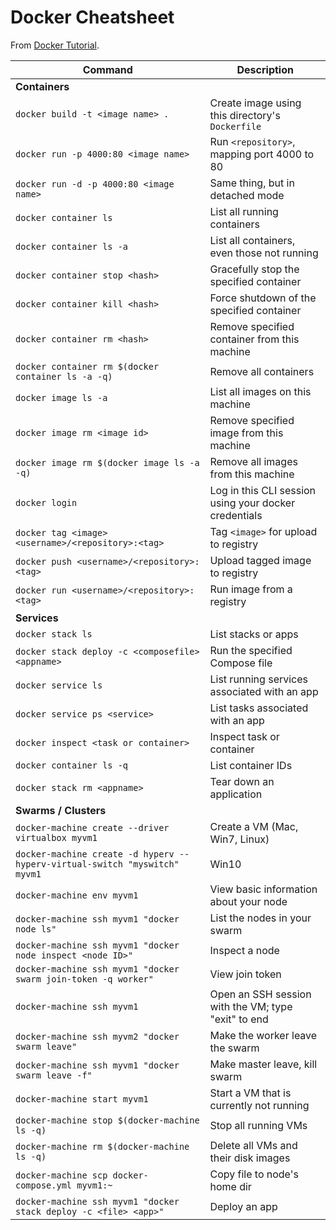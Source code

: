 # Docker Cheatsheet

From [Docker Tutorial](https://docs.docker.com/get-started/).

| Command                                                                    | Description                                           |
|----------------------------------------------------------------------------|-------------------------------------------------------|
| **Containers**                                                                                                                    ||
| `docker build -t <image name> .`                                           | Create image using this directory's `Dockerfile`      |
| `docker run -p 4000:80 <image name>`                                       | Run `<repository>`, mapping port 4000 to 80           |
| `docker run -d -p 4000:80 <image name>`                                    | Same thing, but in detached mode                      |
| `docker container ls`                                                      | List all running containers                           |
| `docker container ls -a`                                                   | List all containers, even those not running           |
| `docker container stop <hash>`                                             | Gracefully stop the specified container               |
| `docker container kill <hash>`                                             | Force shutdown of the specified container             |
| `docker container rm <hash>`                                               | Remove specified container from this machine          |
| `docker container rm $(docker container ls -a -q)`                         | Remove all containers                                 |
| `docker image ls -a`                                                       | List all images on this machine                       |
| `docker image rm <image id>`                                               | Remove specified image from this machine              |
| `docker image rm $(docker image ls -a -q)`                                 | Remove all images from this machine                   |
| `docker login`                                                             | Log in this CLI session using your docker credentials |
| `docker tag <image> <username>/<repository>:<tag>`                         | Tag `<image>` for upload to registry                  |
| `docker push <username>/<repository>:<tag>`                                | Upload tagged image to registry                       |
| `docker run <username>/<repository>:<tag>`                                 | Run image from a registry                             |
| **Services**                                                                                                                      ||
| `docker stack ls`                                                          | List stacks or apps                                   |
| `docker stack deploy -c <composefile> <appname>`                           | Run the specified Compose file                        |
| `docker service ls`                                                        | List running services associated with an app          |
| `docker service ps <service>`                                              | List tasks associated with an app                     |
| `docker inspect <task or container>`                                       | Inspect task or container                             |
| `docker container ls -q`                                                   | List container IDs                                    |
| `docker stack rm <appname>`                                                | Tear down an application                              |
| **Swarms / Clusters**                                                                                                             ||
| `docker-machine create --driver virtualbox myvm1`                          | Create a VM (Mac, Win7, Linux)                        |
| `docker-machine create -d hyperv --hyperv-virtual-switch "myswitch" myvm1` | Win10                                                 |
| `docker-machine env myvm1`                                                 | View basic information about your node                |
| `docker-machine ssh myvm1 "docker node ls"`                                | List the nodes in your swarm                          |
| `docker-machine ssh myvm1 "docker node inspect <node ID>"`                 | Inspect a node                                        |
| `docker-machine ssh myvm1 "docker swarm join-token -q worker"`             | View join token                                       |
| `docker-machine ssh myvm1`                                                 | Open an SSH session with the VM; type "exit" to end   |
| `docker-machine ssh myvm2 "docker swarm leave"`                            | Make the worker leave the swarm                       |
| `docker-machine ssh myvm1 "docker swarm leave -f"`                         | Make master leave, kill swarm                         |
| `docker-machine start myvm1`                                               | Start a VM that is currently not running              |
| `docker-machine stop $(docker-machine ls -q)`                              | Stop all running VMs                                  |
| `docker-machine rm $(docker-machine ls -q)`                                | Delete all VMs and their disk images                  |
| `docker-machine scp docker-compose.yml myvm1:~`                            | Copy file to node's home dir                          |
| `docker-machine ssh myvm1 "docker stack deploy -c <file> <app>"`           | Deploy an app                                         |
